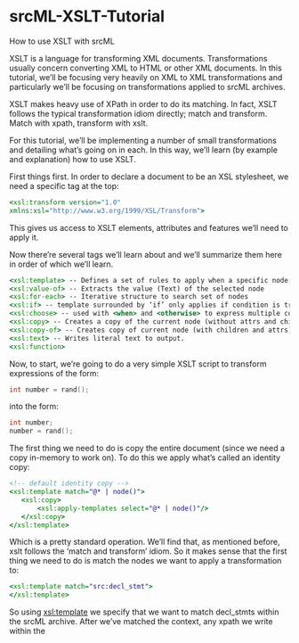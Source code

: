 # srcML-XSLT-Tutorial
How to use XSLT with srcML

XSLT is a language for transforming XML documents. Transformations usually concern converting XML to HTML or other XML documents. In this tutorial, we’ll be focusing very heavily on XML to XML transformations and particularly we’ll be focusing on transformations applied to srcML archives.

XSLT makes heavy use of XPath in order to do its matching. In fact, XSLT follows the typical transformation idiom directly; match and transform. Match with xpath, transform with xslt.

For this tutorial, we’ll be implementing a number of small transformations and detailing what’s going on in each. In this way, we’ll learn (by example and explanation) how to use XSLT.

First things first. In order to declare a document to be an XSL stylesheet, we need a specific tag at the top:

```xslt
<xsl:transform version="1.0"
xmlns:xsl="http://www.w3.org/1999/XSL/Transform">
```

This gives us access to XSLT elements, attributes and features we’ll need to apply it.

Now there’re several tags we’ll learn about and we’ll summarize them here in order of which we’ll learn.
```xslt
<xsl:template> -- Defines a set of rules to apply when a specific node(set of nodes) are matched.
<xsl:value-of> -- Extracts the value (Text) of the selected node
<xsl:for-each> -- Iterative structure to search set of nodes
<xsl:if> -- template surrounded by ‘if’ only applies if condition is true
<xsl:choose> -- used with <when> and <otherwise> to express multiple conditions
<xsl:copy> -- Creates a copy of the current node (without attrs and children)
<xsl:copy-of> -- Creates copy of current node (with children and attrs)
<xsl:text> -- Writes literal text to output.
<xsl:function>
```
Now, to start, we’re going to do a very simple XSLT script to transform expressions of the form:

```c++
int number = rand();
```
into the form:

```c++
int number;
number = rand();
```

The first thing we need to do is copy the entire document (since we need a copy in-memory to work on). To do this we apply what’s called an identity copy:

```xslt
<!-- default identity copy -->
<xsl:template match="@* | node()">
   <xsl:copy>
       <xsl:apply-templates select="@* | node()"/>
   </xsl:copy>
</xsl:template>
```

Which is a pretty standard operation. We’ll find that, as mentioned before, xslt follows the ‘match and transform’ idiom. So it makes sense that the first thing we need to do is match the nodes we want to apply a transformation to:

```xslt
<xsl:template match="src:decl_stmt">
</xsl:template>
```

So using <xsl:template> we specify that we want to match decl_stmts within the srcML archive. After we’ve matched the context, any xpath we write within the <template> will now be built on top of this context (so we don’t need to rewrite it). Let’s get the name of the type next:

```xslt
<xsl:copy-of select="src:decl/src:type/src:name"/>
```

And now add a space between the type and the name of the variable

```xslt
<xsl:text> </xsl:text>
```

Next we add the name of the variable

```xslt
<xsl:copy-of select="src:decl/src:name"/>;
```

This finishes the first part of our transformation. Now the delcaration:

```c++
int number = rand();
```

Would be transformed into:

```c++
int number;
```

As a side note, this would all be copied without proper spacing going in front of the declaration… to copy the spaces properly, we require the xslt tokenize function. All in all, our code so far looks like this:

```xslt
<xsl:template match="src:decl_stmt[src:decl/src:init]">
<!-- Copy the declaration, without any part of the initialization -->
<xsl:text>
</xsl:text>
    <xsl:value-of select="str:tokenize(preceding-sibling::text(), $newline)[2]"/>
    <xsl:copy-of select="src:decl/src:type/src:name"/>
    <xsl:text> </xsl:text>
    <xsl:copy-of select="src:decl/src:name"/>;
```

Now we’re ready to copy the initialization:

```xslt
<xsl:variable name="ndecl">
        <xsl:value-of select="src:decl/src:name[1]"/>
        <xsl:value-of select="src:decl/src:init"/>;
</xsl:variable>
```

We also show off the use of xslt variables here. Now the variable contains the text found in both of these xpath expressions. Again, we need tokenize so that the line:

```xslt
number = rand()
```

is properly indented. Then we output the value of the variable “ndecl” and close the template

```xslt
<!-- Copy the generated try catch with the indentation of the original statement -->
    <xsl:value-of select="str:tokenize(preceding-sibling::text(), $newline)[2]"/>
    <xsl:value-of select="src:indent(src:indentation(.), $ndecl)"/>
 </xsl:template>
```

This completes our first transformation.

All in all, our code looks like this:

```xslt
<xsl:stylesheet
	xmlns:xsl="http://www.w3.org/1999/XSL/Transform"
	xmlns="http://www.sdml.info/srcML/src"
	xmlns:src="http://www.sdml.info/srcML/src"
	xmlns:cpp="http://www.sdml.info/srcML/cpp"
	xmlns:lit="http://www.sdml.info/srcML/literal"
	xmlns:op="http://www.sdml.info/srcML/operator"
	xmlns:type="http://www.sdml.info/srcML/modifier"
	xmlns:func="http://exslt.org/functions"
	xmlns:common="http://exslt.org/common"
	xmlns:str="http://exslt.org/strings"
	xmlns:set="http://exslt.org/sets"
        extension-element-prefixes="func"
	version="1.0">

	<xsl:include href="srcmltrans.xsl"/>
	<!-- default identity copy -->
	<xsl:template match="@*|node()">
		<xsl:copy>
	  	<xsl:apply-templates select="@*|node()"/>
		</xsl:copy>
	</xsl:template>

	<!--
    	Match declarations with a new operator in the declaration.
	-->

<xsl:template match="src:decl_stmt[src:decl/src:init]">
<!-- Copy the declaration, without any part of the initialization -->
<xsl:text> 
</xsl:text>
	<xsl:value-of select="str:tokenize(preceding-sibling::text(), $newline)[2]"/>
	<xsl:copy-of select="src:decl/src:type/src:name"/>
	<xsl:text> </xsl:text>
	<xsl:copy-of select="src:decl/src:name"/>;
<!-- Wrap a try catch around the initialization of the variable, now in separate statements -->
	<xsl:variable name="ndecl">
		<xsl:value-of select="src:decl/src:name[1]"/>
		<xsl:value-of select="src:decl/src:init"/>;
	</xsl:variable>
<!-- Copy the generated try catch with the indentation of the original statement -->
	<xsl:value-of select="str:tokenize(preceding-sibling::text(), $newline)[2]"/>
	<xsl:value-of select="src:indent(src:indentation(.), $ndecl)"/>
 </xsl:template>

</xsl:stylesheet>
```


